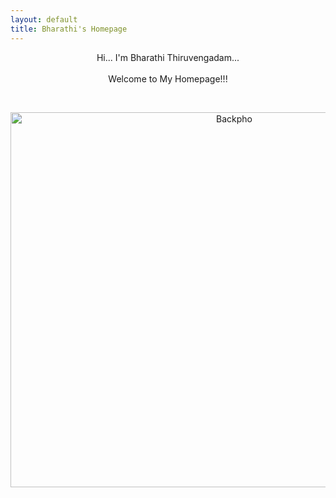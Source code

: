 ```yaml
---
layout: default
title: Bharathi's Homepage
---
```

 <p align="center"> 
Hi... I'm Bharathi Thiruvengadam... <br /> <br /> Welcome to My Homepage!!!
 </p>

<br />
<p align="center">
 <img src="[images/Backpho.png](https://github.com/Bharathi-Thiruvengadam/Homepage/blob/f7c72e51aa2d4ca40efb97035c47de3ad4a8e769/images/Backpho.png)" alt="Backpho" width="700" height="600"/>
 </p>

